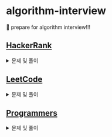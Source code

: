 # algorithm-interview
🌱 prepare for algorithm interview!!!

## [HackerRank](https://www.hackerrank.com/dashboard)
<details>
  <summary>문제 및 풀이</summary>
  <table>
    <thead>
      <tr>
        <th>번호</th><th>문제</th><th>풀이</th>
      </tr>
    </thead>
    <tbody>
      <tr>
        <td>1</td><td>문제명</td><td>풀이링크</td>
      </tr>
    </tbody>
  </table>
</details>


## [LeetCode](https://leetcode.com/problemset/all/)
<details>
  <summary>문제 및 풀이</summary>
  <table>
    <thead>
      <tr>
        <th>번호</th><th>문제</th><th>풀이</th>
      </tr>
    </thead>
    <tbody>
      <tr>
        <td>1</td><td>문제명</td><td>풀이링크</td>
      </tr>
    </tbody>
  </table>
</details>

## [Programmers](https://programmers.co.kr/learn/challenges)
<details>
  <summary>문제 및 풀이</summary>
  <table>
    <thead>
      <tr>
        <th>번호</th><th>문제</th><th>풀이</th>
      </tr>
    </thead>
    <tbody>
      <tr>
        <td>1</td><td><a href="https://programmers.co.kr/learn/courses/30/lessons/12916" target="_blank">문자열 내 p와 y의 개수</a></td><td><a href="https://github.com/coding-Benny/algorithm-interview/blob/master/Programmers/Level1/number-of-p-and-y-in-string.py" target="_blank">링크</a></td>
      </tr>
      <tr>
        <td>2</td><td><a href="https://programmers.co.kr/learn/courses/30/lessons/12901" target="_blank">2016년</a></td><td><a href="https://github.com/coding-Benny/algorithm-interview/blob/master/Programmers/Level1/2016.py" target="_blank">링크</a></td>
      </tr>
      <tr>
        <td>3</td><td><a href="https://programmers.co.kr/learn/courses/30/lessons/72410" target="_blank">신규 아이디 추천</a></td><td><a href="https://github.com/coding-Benny/algorithm-interview/blob/master/Programmers/Level1/new-id-recommendation.py" target="_blank">링크</a></td>
      </tr>
      <tr>
        <td>4</td><td><a href="https://programmers.co.kr/learn/courses/30/lessons/12926" target="_blank">시저 암호</a></td><td><a href="https://github.com/coding-Benny/algorithm-interview/blob/master/Programmers/Level1/caesar-cipher.py" target="_blank">링크</a></td>
      </tr>
      <tr>
        <td>5</td><td><a href="https://programmers.co.kr/learn/courses/30/lessons/17681" target="_blank">비밀지도</a></td><td><a href="https://github.com/coding-Benny/algorithm-interview/blob/master/Programmers/Level1/secret-map.py" target="_blank">링크</a></td>
      </tr>
      <tr>
        <td>6</td><td><a href="https://programmers.co.kr/learn/courses/30/lessons/12906" target="_blank">같은 숫자는 싫어</a></td><td><a href="https://github.com/coding-Benny/algorithm-interview/blob/master/Programmers/Level1/i-hate-the-same-number.py" target="_blank">링크</a></td>
      </tr>
      <tr>
        <td>7</td><td><a href="https://programmers.co.kr/learn/courses/30/lessons/68644" target="_blank">두 개 뽑아서 더하기</a></td><td><a href="https://github.com/coding-Benny/algorithm-interview/blob/master/Programmers/Level1/take-two-numbers-and-add-them.py" target="_blank">링크</a></td>
      </tr>
      <tr>
        <td>8</td><td><a href="https://programmers.co.kr/learn/courses/30/lessons/42889" target="_blank">실패율</a></td><td><a href="https://github.com/coding-Benny/algorithm-interview/blob/master/Programmers/Level1/failure-rate.py" target="_blank">링크</a></td>
      </tr>
      <tr>
        <td>9</td><td><a href="https://programmers.co.kr/learn/courses/30/lessons/12933" target="_blank">정수 내림차순으로 배치하기</a></td><td><a href="https://github.com/coding-Benny/algorithm-interview/blob/master/Programmers/Level1/placing-integers-in-desc-order.py" target="_blank">링크</a></td>
      </tr>
      <tr>
        <td>10</td><td><a href="https://programmers.co.kr/learn/courses/30/lessons/12982" target="_blank">예산</a></td><td><a href="https://github.com/coding-Benny/algorithm-interview/blob/master/Programmers/Level1/budget.py" target="_blank">링크</a></td>
      </tr>
      <tr>
        <td>11</td><td><a href="https://programmers.co.kr/learn/courses/30/lessons/1845" target="_blank">폰켓몬</a></td><td><a href="https://github.com/coding-Benny/algorithm-interview/blob/master/Programmers/Level1/phoneketmon.py" target="_blank">링크</a></td>
      </tr>
      <tr>
        <td>12</td><td><a href="https://programmers.co.kr/learn/courses/30/lessons/67256" target="_blank">키패드 누르기</a></td><td><a href="https://github.com/coding-Benny/algorithm-interview/blob/master/Programmers/Level1/press-keypad.py" target="_blank">링크</a></td>
      </tr>
      <tr>
        <td>13</td><td><a href="https://programmers.co.kr/learn/courses/30/lessons/70128" target="_blank">내적</a></td><td><a href="https://github.com/coding-Benny/algorithm-interview/blob/master/Programmers/Level1/remove-smallest-number.py" target="_blank">링크</a></td>
      </tr>
      <tr>
        <td>14</td><td><a href="https://programmers.co.kr/learn/courses/30/lessons/12935" target="_blank">제일 작은 수 제거하기</a></td><td><a href="https://github.com/coding-Benny/algorithm-interview/blob/master/Programmers/Level1/dot-product.py" target="_blank">링크</a></td>
      </tr>
      <tr>
        <td>15</td><td><a href="https://programmers.co.kr/learn/courses/30/lessons/76501" target="_blank">음양 더하기</a></td><td><a href="https://github.com/coding-Benny/algorithm-interview/blob/master/Programmers/Level1/add-positive-and-negative-numbers.py" target="_blank">링크</a></td>
      </tr>
      <tr>
        <td>16</td><td><a href="https://programmers.co.kr/learn/courses/30/lessons/77884" target="_blank">약수의 개수와 덧셈</a></td><td><a href="https://github.com/coding-Benny/algorithm-interview/blob/master/Programmers/Level1/count-the-number-of-factors.py" target="_blank">링크</a></td>
      </tr>
      <tr>
        <td>17</td><td><a href="https://programmers.co.kr/learn/courses/30/lessons/12928" target="_blank">약수의 합</a></td><td><a href="https://github.com/coding-Benny/algorithm-interview/blob/master/Programmers/Level1/sum-of-factors.py" target="_blank">링크</a></td>
      </tr>
      <tr>
        <td>18</td><td><a href="https://programmers.co.kr/learn/courses/30/lessons/12931" target="_blank">자릿수 더하기</a></td><td><a href="https://github.com/coding-Benny/algorithm-interview/blob/master/Programmers/Level1/add-digits-of-number.py" target="_blank">링크</a></td>
      </tr>
      <tr>
        <td>19</td><td><a href="https://programmers.co.kr/learn/courses/30/lessons/12950" target="_blank">행렬의 덧셈</a></td><td><a href="https://github.com/coding-Benny/algorithm-interview/blob/master/Programmers/Level1/addition-of-matrices.py" target="_blank">링크</a></td>
      </tr>
      <tr>
        <td>20</td><td><a href="https://programmers.co.kr/learn/courses/30/lessons/12937" target="_blank">짝수와 홀수</a></td><td><a href="https://github.com/coding-Benny/algorithm-interview/blob/master/Programmers/Level1/even-and-odd.py" target="_blank">링크</a></td>
      </tr>
      <tr>
        <td>21</td><td><a href="https://programmers.co.kr/learn/courses/30/lessons/12944" target="_blank">평균 구하기</a></td><td><a href="https://github.com/coding-Benny/algorithm-interview/blob/master/Programmers/Level1/calculate-average.py" target="_blank">링크</a></td>
      </tr>
      <tr>
        <td>22</td><td><a href="https://programmers.co.kr/learn/courses/30/lessons/12947" target="_blank">하샤드 수</a></td><td><a href="https://github.com/coding-Benny/algorithm-interview/blob/master/Programmers/Level1/harshad-number.py" target="_blank">링크</a></td>
      </tr>
      <tr>
        <td>23</td><td><a href="https://programmers.co.kr/learn/courses/30/lessons/12943" target="_blank">콜라츠 추측</a></td><td><a href="https://github.com/coding-Benny/algorithm-interview/blob/master/Programmers/Level1/collatz-conjecture.py" target="_blank">링크</a></td>
      </tr>
      <tr>
        <td>24</td><td><a href="https://programmers.co.kr/learn/courses/30/lessons/12940" target="_blank">최대공약수와 최대공배수</a></td><td><a href="https://github.com/coding-Benny/algorithm-interview/blob/master/Programmers/Level1/greatest-common-factor-and-multiple.py" target="_blank">링크</a></td>
      </tr>
      <tr>
        <td>25</td><td><a href="https://programmers.co.kr/learn/courses/30/lessons/12934" target="_blank">정수 제곱근 판별</a></td><td><a href="https://github.com/coding-Benny/algorithm-interview/blob/master/Programmers/Level1/square-root-of-integer.py" target="_blank">링크</a></td>
      </tr>
      <tr>
        <td>26</td><td><a href="https://programmers.co.kr/learn/courses/30/lessons/12932" target="_blank">자연수 뒤집어 배열로 만들기</a></td><td><a href="https://github.com/coding-Benny/algorithm-interview/blob/master/Programmers/Level1/flip-natural-numbers.py" target="_blank">링크</a></td>
      </tr>
      <tr>
        <td>27</td><td><a href="https://programmers.co.kr/learn/courses/30/lessons/17682" target="_blank">다트 게임</a></td><td><a href="https://github.com/coding-Benny/algorithm-interview/blob/master/Programmers/Level1/dart-game.py" target="_blank">링크</a></td>
      </tr>
      <tr>
        <td>28</td><td><a href="https://programmers.co.kr/learn/courses/30/lessons/81301" target="_blank">숫자 문자열과 영단어</a></td><td><a href="https://github.com/coding-Benny/algorithm-interview/blob/master/Programmers/Level1/numeric-strings-and-english-words.py" target="_blank">링크</a></td>
      </tr>
      <tr>
        <td>29</td><td><a href="https://programmers.co.kr/learn/courses/30/lessons/42888" target="_blank">오픈채팅방</a></td><td><a href="https://github.com/coding-Benny/algorithm-interview/blob/master/Programmers/Level2/open-chatting-room.py" target="_blank">링크</a></td>
      </tr>
      <tr>
        <td>30</td><td><a href="https://programmers.co.kr/learn/courses/30/lessons/12945" target="_blank">피보나치 수</a></td><td><a href="https://github.com/coding-Benny/algorithm-interview/blob/master/Programmers/Level2/fibonacci.py" target="_blank">링크</a></td>
      </tr>
    </tbody>
  </table>
</details>
